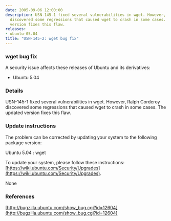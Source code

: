 ```yaml
---
date: 2005-09-06 12:00:00
description: USN-145-1 fixed several vulnerabilities in wget. However, Ralph Corderoy
  discovered some regressions that caused wget to crash in some cases. The updated
  version fixes this flaw.
releases:
- ubuntu-05.04
title: "USN-145-2: wget bug fix"
---
```


### wget bug fix

A security issue affects these releases of Ubuntu and its derivatives:

* Ubuntu 5.04

### Details

USN-145-1 fixed several vulnerabilities in wget. However, Ralph Corderoy discovered some regressions that caused wget to crash in some cases. The updated version fixes this flaw.

### Update instructions

The problem can be corrected by updating your system to the following package version:

Ubuntu 5.04
 : wget 

To update your system, please follow these instructions: [https://wiki.ubuntu.com/Security/Upgrades](https://wiki.ubuntu.com/Security/Upgrades).

None

### References

 [http://bugzilla.ubuntu.com/show_bug.cgi?id=12604](http://bugzilla.ubuntu.com/show_bug.cgi?id=12604)
